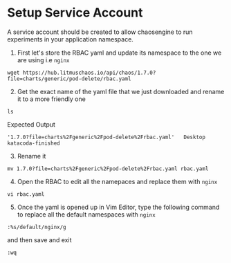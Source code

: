 # Setup Service Account

A service account should be created to allow chaosengine to run experiments in your application namespace.

1. First let's store the RBAC yaml and update its namespace to the one we are using i.e `nginx`

```
wget https://hub.litmuschaos.io/api/chaos/1.7.0?file=charts/generic/pod-delete/rbac.yaml
```

2. Get the exact name of the yaml file that we just downloaded and rename it to a more friendly one

```
ls
```

Expected Output
```
'1.7.0?file=charts%2Fgeneric%2Fpod-delete%2Frbac.yaml'   Desktop   katacoda-finished
```

3. Rename it

```
mv 1.7.0?file=charts%2Fgeneric%2Fpod-delete%2Frbac.yaml rbac.yaml
```

4. Open the RBAC to edit all the namepaces and replace them with `nginx`

```
vi rbac.yaml
```

5. Once the yaml is opened up in Vim Editor, type the following command to replace all the default namespaces with `nginx`

```
:%s/default/nginx/g
```

and then save and exit

```
:wq
```
